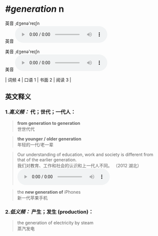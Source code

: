 # ***\#generation*** n
英音 ˌdʒenə'reɪʃn  
英音
<audio src="./media/generation-B.aac" controls="controls"></audio>

美音 ˌdʒenə'reɪʃn  
美音
<audio src="./media/generation.aac" controls="controls"></audio>



| 词频 4 | 口语 1 | 书面 2 | 阅读 3 |  

英文释义
---
### 1.*高义频：* **代；世代；一代人：**  

 > **from generation to generation**  
 > 世世代代    

 > **the younger / older generation**  
 > 年轻的一代/老一辈    

 > Our understanding of education, work and society is different from that of the earlier generation.  
 > 我们对教育、工作和社会的认识和上一代人不同。  （2012 湖北）  
<audio src="./media/generation-1.aac" controls="controls"></audio>

 > the **new generation of** iPhones  
 > 新一代苹果手机    

### 2.*低义频：* **产生；发生 (production)：**  

 > the generation of electricity by steam  
 > 蒸汽发电    


